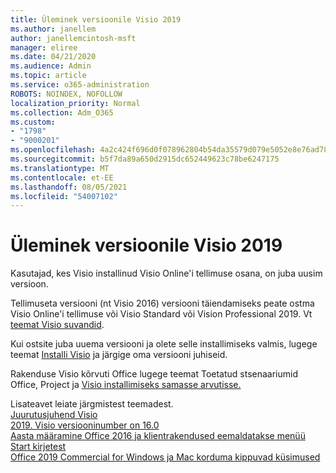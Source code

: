 ```yaml
---
title: Üleminek versioonile Visio 2019
ms.author: janellem
author: janellemcintosh-msft
manager: eliree
ms.date: 04/21/2020
ms.audience: Admin
ms.topic: article
ms.service: o365-administration
ROBOTS: NOINDEX, NOFOLLOW
localization_priority: Normal
ms.collection: Adm_O365
ms.custom:
- "1798"
- "9000201"
ms.openlocfilehash: 4a2c424f696d0f078962804b54da35579d079e5052e8e76ad7803b093e0f6d7e
ms.sourcegitcommit: b5f7da89a650d2915dc652449623c78be6247175
ms.translationtype: MT
ms.contentlocale: et-EE
ms.lasthandoff: 08/05/2021
ms.locfileid: "54007102"
---
```

# <a name="upgrade-to-visio-2019"></a>Üleminek versioonile Visio 2019

Kasutajad, kes Visio installinud Visio Online'i tellimuse osana, on juba uusim versioon. 

Tellimuseta versiooni (nt Visio 2016) versiooni täiendamiseks peate ostma Visio Online'i tellimuse või Visio Standard või Vision Professional 2019. Vt [teemat Visio suvandid](https://products.office.com/visio/microsoft-visio-plans-and-pricing-compare-visio-options).

Kui ostsite juba uuema versiooni ja olete selle installimiseks valmis, lugege teemat [Installi Visio](https://support.office.com/article/f98f21e3-aa02-4827-9167-ddab5b025710?wt.mc_id=OfficeAdm_ClientDIA_Alchemy1798) ja järgige oma versiooni juhiseid. 

Rakenduse Visio kõrvuti Office lugege teemat Toetatud stsenaariumid Office, Project ja [Visio installimiseks samasse arvutisse.](https://docs.microsoft.com/deployoffice/install-different-office-visio-and-project-versions-on-the-same-computer)

Lisateavet leiate järgmistest teemadest.<br>
[Juurutusjuhend Visio](https://docs.microsoft.com/deployoffice/deployment-guide-for-visio)<br>
[2019. Visio versiooninumber on 16.0](https://docs.microsoft.com/deployoffice/office2019/overview#whats-stayed-the-same-in-office-2019)<br>
[Aasta määramine Office 2016 ja klientrakendused eemaldatakse menüü Start kirjetest](https://support.office.com/article/8fe5e052-76d2-49de-af30-2e84ed3da907?wt.mc_id=OfficeAdm_ClientDIA_Alchemy1798)<br>
[Office 2019 Commercial for Windows ja Mac korduma kippuvad küsimused](https://support.microsoft.com/help/4133312) 
